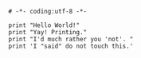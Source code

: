     # -*- coding:utf-8 -*-
    
    print "Hello World!"
    print "Yay! Printing."
    print "I'd much rather you 'not'. "
    print 'I "said" do not touch this.'